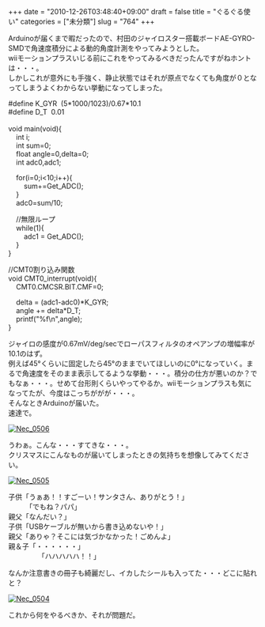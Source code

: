 +++
date = "2010-12-26T03:48:40+09:00"
draft = false
title = "ぐるぐる使い"
categories = ["未分類"]
slug = "764"
+++

<p>Arduinoが届くまで暇だったので、村田のジャイロスター搭載ボードAE-GYRO-SMDで角速度積分による動的角度計測をやってみようとした。<br />wiiモーションプラスいじる前にこれをやってみるべきだったんですがねホントは・・・。<br />しかしこれが意外にも手強く、静止状態ではそれが原点でなくても角度が０となってしまうよくわからない挙動になってしまった。</p>

<p>#define K_GYR&nbsp; (5*1000/1023)/0.67*10.1<br />#define D_T&nbsp; 0.01<br /><br />void main(void){<br />&nbsp; &nbsp; int i;<br />&nbsp; &nbsp; int sum=0; <br />&nbsp; &nbsp; float angle=0,delta=0;<br />&nbsp; &nbsp; int adc0,adc1;</p>

<p>&nbsp; &nbsp; for(i=0;i&lt;10;i++){<br />&nbsp; &nbsp;&nbsp; &nbsp;&nbsp; sum+=Get_ADC();<br />&nbsp; &nbsp; }<br />&nbsp; &nbsp; adc0=sum/10;</p>

<p>&nbsp; &nbsp; //無限ループ<br />&nbsp; &nbsp; while(1){<br />&nbsp; &nbsp;&nbsp; &nbsp;&nbsp; adc1 = Get_ADC();<br />&nbsp; &nbsp; }<br />}</p>

<p>//CMT0割り込み関数<br />void CMT0_interrupt(void){<br />&nbsp; &nbsp; CMT0.CMCSR.BIT.CMF=0;</p>

<p>&nbsp; &nbsp; delta = (adc1-adc0)*K_GYR;<br />&nbsp; &nbsp; angle += delta*D_T;<br />&nbsp; &nbsp; printf(&quot;%f\n&quot;,angle);<br />}</p>

<p>ジャイロの感度が0.67mV/deg/secでローパスフィルタのオペアンプの増幅率が10.1のはず。<br />例えば45°くらいに固定したら45°のままでいてほしいのに0°になっていく。まるで角速度をそのまま表示してるような挙動・・・。積分の仕方が悪いのか？でもなぁ・・・。せめて台形則くらいやってやるか。wiiモーションプラスも気になってたが、今度はこっちががが・・・。<br />そんなときArduinoが届いた。<br />速達で。</p>

<p><a onclick="window.open(this.href, '_blank', 'width=640,height=359,scrollbars=no,resizable=no,toolbar=no,directories=no,location=no,menubar=no,status=no,left=0,top=0'); return false" href="/images/robolog/photos/uncategorized/2010/12/26/nec_0506.jpg"><img   border="0" src="/images/robolog/blog/images/2010/12/26/nec_0506.jpg" title="Nec_0506" alt="Nec_0506" /></a>

</p>

<p>うわぁ。こんな・・・すてきな・・・。<br />クリスマスにこんなものが届いてしまったときの気持ちを想像してみてください。</p>

<p><a onclick="window.open(this.href, '_blank', 'width=640,height=359,scrollbars=no,resizable=no,toolbar=no,directories=no,location=no,menubar=no,status=no,left=0,top=0'); return false" href="/images/robolog/photos/uncategorized/2010/12/26/nec_0505.jpg"><img   border="0" src="/images/robolog/blog/images/2010/12/26/nec_0505.jpg" title="Nec_0505" alt="Nec_0505" /></a>

</p>

<p>子供「うぁあ！！すごーい！サンタさん、ありがとう！」<br />　　　「でもね？パパ」<br />親父「なんだい？」<br />子供「USBケーブルが無いから書き込めないや！」<br />親父「ありゃ？そこには気づかなかった！ごめんよ」<br />親＆子「・・・・・・」<br />　　　　 「ハハハハハ！！」</p>

<p>なんか注意書きの冊子も綺麗だし、イカしたシールも入ってた・・・どこに貼れと？</p>

<p><a onclick="window.open(this.href, '_blank', 'width=640,height=359,scrollbars=no,resizable=no,toolbar=no,directories=no,location=no,menubar=no,status=no,left=0,top=0'); return false" href="/images/robolog/photos/uncategorized/2010/12/26/nec_0504.jpg"><img   border="0" src="/images/robolog/blog/images/2010/12/26/nec_0504.jpg" title="Nec_0504" alt="Nec_0504" /></a> </p>

<p>これから何をやるべきか、それが問題だ。</p>

